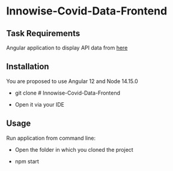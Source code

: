 # Innowise-Covid-Data-Frontend

## Task Requirements

Angular application to display API data from [here](https://github.com/eerty1/Innowise-Covid-Data-Backend-Scala)

## Installation

You are proposed to use Angular 12 and Node 14.15.0

* git clone # Innowise-Covid-Data-Frontend

* Open it via your IDE

## Usage

Run application from command line: 

* Open the folder in which you cloned the project

* npm start

